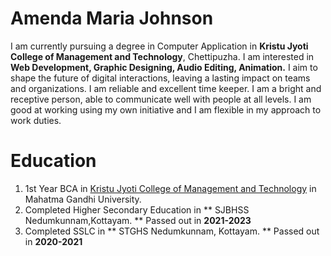 # Amenda Maria Johnson
I am currently pursuing a degree in Computer Application in **Kristu Jyoti College of Management and Technology**, Chettipuzha. I am interested in **Web Development, Graphic Designing, Audio Editing, Animation.** I aim to shape the future of digital interactions, leaving a lasting impact on teams and organizations. I am reliable and excellent time keeper. I am a bright and receptive person, able to communicate well with people at all levels. I am good at working using my own initiative and I am flexible in my approach to work duties.
# Education
1. 1st Year BCA in [Kristu Jyoti College of Management and Technology](https://kjcmt.ac.in/) in Mahatma Gandhi University. 
2. Completed Higher Secondary Education in ** SJBHSS Nedumkunnam,Kottayam. ** Passed out in **2021-2023**
3. Completed SSLC in ** STGHS Nedumkunnam, Kottayam. ** Passed out in **2020-2021**

